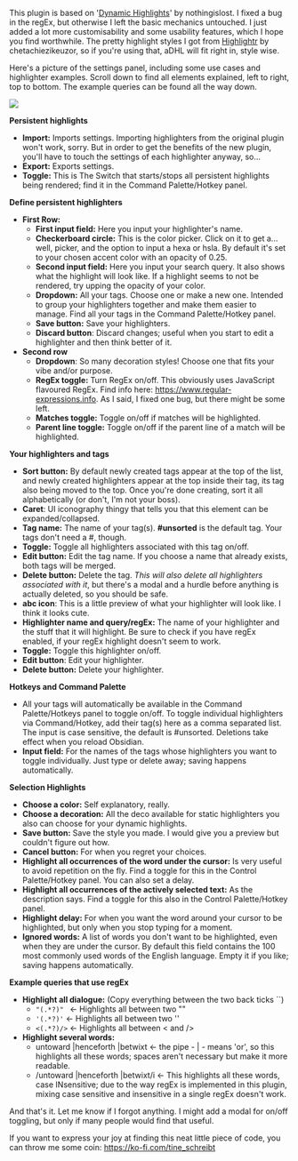 This plugin is based on '<a href="https://github.com/nothingislost/obsidian-dynamic-highlights">Dynamic Highlights</a>' by nothingislost. I fixed a bug in the regEx, but otherwise I left the basic mechanics untouched. I just added a lot more customisability and some usability features, which I hope you find worthwhile.
The pretty highlight styles I got from <a href="https://github.com/chetachiezikeuzor/highlightr-Plugin/">Highlightr</a> by chetachiezikeuzor, so if you're using that, aDHL will fit right in, style wise.

Here's a picture of the settings panel, including some use cases and highlighter examples.
Scroll down to find all elements explained, left to right, top to bottom. The example queries can be found all the way down. 

<img src="https://github.com/tine-schreibt/active_aDHL/blob/main/Another-dynamic-highlights-plugin.png?raw=true">

**Persistent highlights** 
- **Import:** Imports settings. Importing highlighters from the original plugin won't work, sorry. But in order to get the benefits of the new plugin, you'll have to touch the settings of each highlighter anyway, so... 
- **Export:** Exports settings. 
- **Toggle:** This is The Switch that starts/stops all persistent highlights being rendered; find it in the Command Palette/Hotkey panel. 

**Define persistent highlighters**
- **First Row:**
	- **First input field:** Here you input your highlighter's name. 
	- **Checkerboard circle:** This is the color picker. Click on it to get a... well, picker, and the option to input a hexa or hsla. By default it's set to your chosen accent color with an opacity of 0.25. 
	- **Second input field:** Here you input your search query. It also shows what the highlight will look like. If a highlight seems to not be rendered, try upping the opacity of your color. 
	- **Dropdown:** All your tags. Choose one or make a new one. Intended to group your highlighters together and make them easier to manage. Find all your tags in the Command Palette/Hotkey panel. 
	- **Save button:** Save your highlighters. 
	- **Discard button**: Discard changes; useful when you start to edit a highlighter and then think better of it.
- **Second row**
	- **Dropdown**: So many decoration styles! Choose one that fits your vibe and/or purpose. 
	- **RegEx toggle:** Turn RegEx on/off. This obviously uses JavaScript flavoured RegEx. Find info here: https://www.regular-expressions.info. As I said, I fixed one bug, but there might be some left. 
	- **Matches toggle:** Toggle on/off if matches will be highlighted.
	- **Parent line toggle:** Toggle on/off if the parent line of a match will be highlighted.


**Your highlighters and tags**
- **Sort button:** By default newly created tags appear at the top of the list, and newly created highlighters appear at the top inside their tag, its tag also being moved to the top. Once you're done creating, sort it all alphabetically (or don't, I'm not your boss).
- **Caret**: UI iconography thingy that tells you that this element can be expanded/collapsed. 
- **Tag name:** The name of your tag(s). **#unsorted** is the default tag. Your tags don't need a #, though. 
- **Toggle:** Toggle all highlighters associated with this tag on/off.
- **Edit button:** Edit the tag name. If you choose a name that already exists, both tags will be merged. 
- **Delete button:** Delete the tag. *This will also delete all highlighters associated with it*, but there's a modal and a hurdle before anything is actually deleted, so you should be safe. 
- **abc icon**: This is a little preview of what your highlighter will look like. I think it looks cute. 
- **Highlighter name and query/regEx:** The name of your highlighter and the stuff that it will highlight. Be sure to check if you have regEx enabled, if your regEx highlight doesn't seem to work. 
- **Toggle:** Toggle this highlighter on/off.
- **Edit button**: Edit your highlighter. 
- **Delete button:** Delete your highlighter.

**Hotkeys and Command Palette**
- All your tags will automatically be available in the Command Palette/Hotkeys panel to toggle on/off. To toggle individual highlighters via Command/Hotkey, add their tag(s) here as a comma separated list. The input is case sensitive, the default is #unsorted. Deletions take effect when you reload Obsidian. 
- **Input field:** For the names of the tags whose highlighters you want to toggle individually. Just type or delete away; saving happens automatically.  

**Selection Highlights**
- **Choose a color:** Self explanatory, really. 
- **Choose a decoration:** All the deco available for static highlighters you also can choose for your dynamic highlights. 
- **Save button:** Save the style you made. I would give you a preview but couldn't figure out how. 
- **Cancel button:** For when you regret your choices. 
- **Highlight all occurrences of the word under the cursor:** Is very useful to avoid repetition on the fly. Find a toggle for this in the Control Palette/Hotkey panel. You can also set a delay. 
- **Highlight all occurrences of the actively selected text:** As the description says. Find a toggle for this also in the Control Palette/Hotkey panel. 
- **Highlight delay:** For when you want the word around your cursor to be highlighted, but only when you stop typing for a moment. 
- **Ignored words:** A list of words you don't want to be highlighted, even when they are under the cursor. By default this field contains the 100 most commonly used words of the English language. Empty it if you like; saving happens automatically. 

**Example queries that use regEx**
- **Highlight all dialogue:** (Copy everything between the two back ticks \`\`)
	- `"(.*?)" ` <- Highlights all between two ""
	- `'(.*?)'` <- Highlights all between two '' 
	- `<(.*?)/>` <- Highlights all between < and />
- **Highlight several words:**
	- untoward |henceforth |betwixt <- the pipe - | - means 'or', so this highlights all these words; spaces aren't necessary but make it more readable. 
	- /untoward |henceforth |betwixt/i <- This highlights all these words, case INsensitive; due to the way regEx is implemented in this plugin, mixing case sensitive and insensitive in a single regEx doesn't work. 

And that's it. Let me know if I forgot anything. 
I might add a modal for on/off toggling, but only if many people would find that useful. 

If you want to express your joy at finding this neat little piece of code, you can throw me some coin: https://ko-fi.com/tine_schreibt